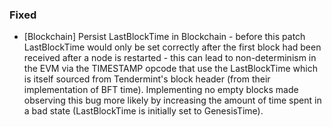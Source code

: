 ### Fixed
- [Blockchain] Persist LastBlockTime in Blockchain - before this patch LastBlockTime would only be set correctly after the first block had been received after a node is restarted - this can lead to non-determinism in the EVM via the TIMESTAMP opcode that use the LastBlockTime which is itself sourced from Tendermint's block header (from their implementation of BFT time). Implementing no empty blocks made observing this bug more likely by increasing the amount of time spent in a bad state (LastBlockTime is initially set to GenesisTime).

